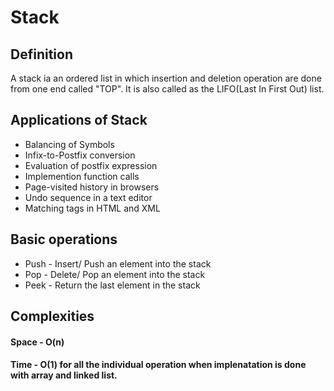 # Stack
## Definition

A stack ia an ordered list in which insertion and deletion operation are done from one end called "TOP". It is also called as the LIFO(Last In First Out) list.

## Applications of Stack
- Balancing of Symbols
- Infix-to-Postfix conversion
- Evaluation of postfix expression
- Implemention function calls
- Page-visited history in browsers
- Undo sequence in a text editor
- Matching tags in HTML and XML 

## Basic operations
- Push - Insert/ Push an element into the stack
- Pop - Delete/ Pop an element into the stack
- Peek - Return the last element in the stack

## Complexities
#### Space - O(n)
#### Time - O(1) for all the individual operation when implenatation is done with array and linked list.

